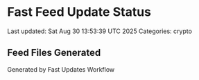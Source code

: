 # Fast Feed Update Status
Last updated: Sat Aug 30 13:53:39 UTC 2025
Categories: crypto

## Feed Files Generated

Generated by Fast Updates Workflow
